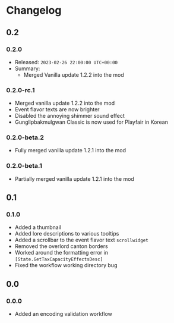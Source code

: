 # Changelog

## 0.2

### 0.2.0

- Released: `2023-02-26 22:00:00 UTC+00:00`
- Summary:
  - Merged Vanilla update 1.2.2 into the mod

### 0.2.0-rc.1

- Merged vanilla update 1.2.2 into the mod
- Event flavor texts are now brighter
- Disabled the annoying shimmer sound effect
- Gunglipbakmulgwan Classic is now used for Playfair in Korean

### 0.2.0-beta.2

- Fully merged vanilla update 1.2.1 into the mod

### 0.2.0-beta.1

- Partially merged vanilla update 1.2.1 into the mod

## 0.1

### 0.1.0

- Added a thumbnail
- Added lore descriptions to various tooltips
- Added a scrollbar to the event flavor text `scrollwidget`
- Removed the overlord canton borders
- Worked around the formatting error in `[State.GetTaxCapacityEffectsDesc]`
- Fixed the workflow working directory bug

## 0.0

### 0.0.0

- Added an encoding validation workflow
